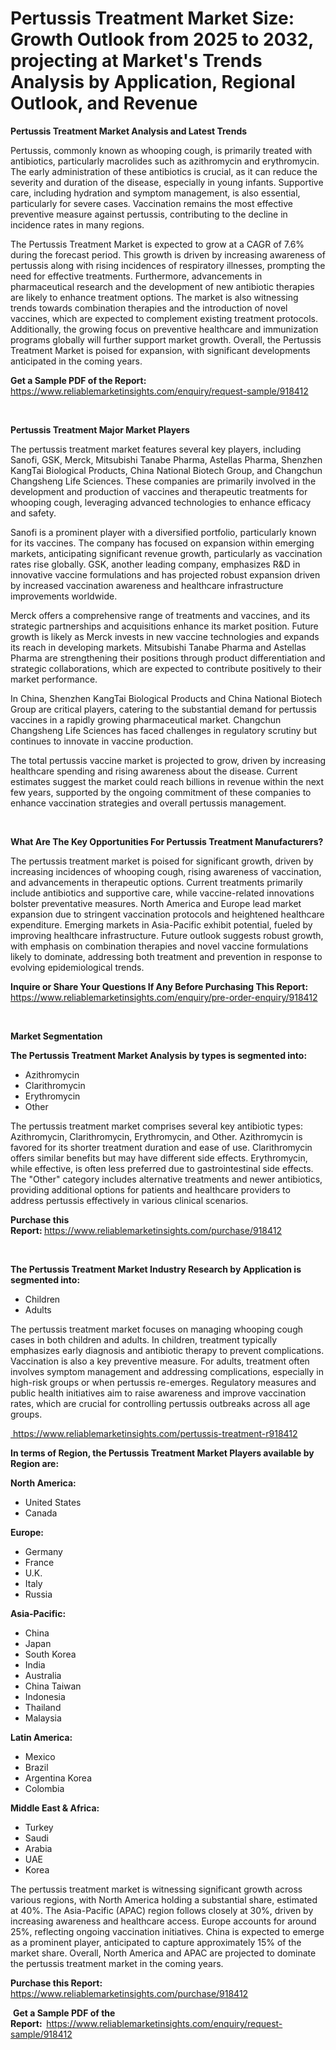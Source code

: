 <p><h1>Pertussis Treatment Market Size: Growth Outlook from 2025 to 2032, projecting at Market's Trends Analysis by Application, Regional Outlook, and Revenue</h1></p><p><strong>Pertussis Treatment Market Analysis and Latest Trends</strong></p>
<p><p>Pertussis, commonly known as whooping cough, is primarily treated with antibiotics, particularly macrolides such as azithromycin and erythromycin. The early administration of these antibiotics is crucial, as it can reduce the severity and duration of the disease, especially in young infants. Supportive care, including hydration and symptom management, is also essential, particularly for severe cases. Vaccination remains the most effective preventive measure against pertussis, contributing to the decline in incidence rates in many regions.</p><p>The Pertussis Treatment Market is expected to grow at a CAGR of 7.6% during the forecast period. This growth is driven by increasing awareness of pertussis along with rising incidences of respiratory illnesses, prompting the need for effective treatments. Furthermore, advancements in pharmaceutical research and the development of new antibiotic therapies are likely to enhance treatment options. The market is also witnessing trends towards combination therapies and the introduction of novel vaccines, which are expected to complement existing treatment protocols. Additionally, the growing focus on preventive healthcare and immunization programs globally will further support market growth. Overall, the Pertussis Treatment Market is poised for expansion, with significant developments anticipated in the coming years.</p></p>
<p><strong>Get a Sample PDF of the Report:&nbsp;</strong> <a href="https://www.reliablemarketinsights.com/enquiry/request-sample/918412?utm_campaign=3020&utm_medium=2&utm_source=Github&utm_content=ia&utm_term=17042025&utm_id=pertussis-treatment">https://www.reliablemarketinsights.com/enquiry/request-sample/918412</a></p>
<p>&nbsp;</p>
<p><strong>Pertussis Treatment Major Market Players</strong></p>
<p><p>The pertussis treatment market features several key players, including Sanofi, GSK, Merck, Mitsubishi Tanabe Pharma, Astellas Pharma, Shenzhen KangTai Biological Products, China National Biotech Group, and Changchun Changsheng Life Sciences. These companies are primarily involved in the development and production of vaccines and therapeutic treatments for whooping cough, leveraging advanced technologies to enhance efficacy and safety.</p><p>Sanofi is a prominent player with a diversified portfolio, particularly known for its vaccines. The company has focused on expansion within emerging markets, anticipating significant revenue growth, particularly as vaccination rates rise globally. GSK, another leading company, emphasizes R&D in innovative vaccine formulations and has projected robust expansion driven by increased vaccination awareness and healthcare infrastructure improvements worldwide.</p><p>Merck offers a comprehensive range of treatments and vaccines, and its strategic partnerships and acquisitions enhance its market position. Future growth is likely as Merck invests in new vaccine technologies and expands its reach in developing markets. Mitsubishi Tanabe Pharma and Astellas Pharma are strengthening their positions through product differentiation and strategic collaborations, which are expected to contribute positively to their market performance.</p><p>In China, Shenzhen KangTai Biological Products and China National Biotech Group are critical players, catering to the substantial demand for pertussis vaccines in a rapidly growing pharmaceutical market. Changchun Changsheng Life Sciences has faced challenges in regulatory scrutiny but continues to innovate in vaccine production.</p><p>The total pertussis vaccine market is projected to grow, driven by increasing healthcare spending and rising awareness about the disease. Current estimates suggest the market could reach billions in revenue within the next few years, supported by the ongoing commitment of these companies to enhance vaccination strategies and overall pertussis management.</p></p>
<p>&nbsp;</p>
<p><strong>What Are The Key Opportunities For Pertussis Treatment Manufacturers?</strong></p>
<p><p>The pertussis treatment market is poised for significant growth, driven by increasing incidences of whooping cough, rising awareness of vaccination, and advancements in therapeutic options. Current treatments primarily include antibiotics and supportive care, while vaccine-related innovations bolster preventative measures. North America and Europe lead market expansion due to stringent vaccination protocols and heightened healthcare expenditure. Emerging markets in Asia-Pacific exhibit potential, fueled by improving healthcare infrastructure. Future outlook suggests robust growth, with emphasis on combination therapies and novel vaccine formulations likely to dominate, addressing both treatment and prevention in response to evolving epidemiological trends.</p></p>
<p><strong>Inquire or Share Your Questions If Any Before Purchasing This Report:</strong> <a href="https://www.reliablemarketinsights.com/enquiry/pre-order-enquiry/918412?utm_campaign=3020&utm_medium=2&utm_source=Github&utm_content=ia&utm_term=17042025&utm_id=pertussis-treatment">https://www.reliablemarketinsights.com/enquiry/pre-order-enquiry/918412</a></p>
<p>&nbsp;</p>
<p><strong>Market Segmentation</strong></p>
<p><strong>The Pertussis Treatment Market Analysis by types is segmented into:</strong></p>
<p><ul><li>Azithromycin</li><li>Clarithromycin</li><li>Erythromycin</li><li>Other</li></ul></p>
<p><p>The pertussis treatment market comprises several key antibiotic types: Azithromycin, Clarithromycin, Erythromycin, and Other. Azithromycin is favored for its shorter treatment duration and ease of use. Clarithromycin offers similar benefits but may have different side effects. Erythromycin, while effective, is often less preferred due to gastrointestinal side effects. The "Other" category includes alternative treatments and newer antibiotics, providing additional options for patients and healthcare providers to address pertussis effectively in various clinical scenarios.</p></p>
<p><strong>Purchase this Report:&nbsp;</strong><a href="https://www.reliablemarketinsights.com/purchase/918412?utm_campaign=3020&utm_medium=2&utm_source=Github&utm_content=ia&utm_term=17042025&utm_id=pertussis-treatment">https://www.reliablemarketinsights.com/purchase/918412</a></p>
<p>&nbsp;</p>
<p><strong>The Pertussis Treatment Market Industry Research by Application is segmented into:</strong></p>
<p><ul><li>Children</li><li>Adults</li></ul></p>
<p><p>The pertussis treatment market focuses on managing whooping cough cases in both children and adults. In children, treatment typically emphasizes early diagnosis and antibiotic therapy to prevent complications. Vaccination is also a key preventive measure. For adults, treatment often involves symptom management and addressing complications, especially in high-risk groups or when pertussis re-emerges. Regulatory measures and public health initiatives aim to raise awareness and improve vaccination rates, which are crucial for controlling pertussis outbreaks across all age groups.</p></p>
<p><a href="https://www.reliablemarketinsights.com/pertussis-treatment-r918412?utm_campaign=3020&utm_medium=2&utm_source=Github&utm_content=ia&utm_term=17042025&utm_id=pertussis-treatment">&nbsp;https://www.reliablemarketinsights.com/pertussis-treatment-r918412</a></p>
<p><strong>In terms of Region, the Pertussis Treatment Market Players available by Region are:</strong></p>
<p>
    <p> <strong> North America: </strong>
        <ul>
            <li>United States</li>
            <li>Canada</li>
        </ul>
        </p> 
    <p> <strong> Europe: </strong>
        <ul>
            <li>Germany</li>
            <li>France</li>
            <li>U.K.</li>
            <li>Italy</li>
            <li>Russia</li>
        </ul>
        </p> 
    <p> <strong> Asia-Pacific: </strong>
        <ul>
            <li>China</li>
            <li>Japan</li>
            <li>South Korea</li>
            <li>India</li>
            <li>Australia</li>
            <li>China Taiwan</li>
            <li>Indonesia</li>
            <li>Thailand</li>
            <li>Malaysia</li>
        </ul>
        </p> 
    <p> <strong> Latin America: </strong>
        <ul>
            <li>Mexico</li>
            <li>Brazil</li>
            <li>Argentina Korea</li>
            <li>Colombia</li>
        </ul>
        </p> 
    <p> <strong> Middle East & Africa: </strong>
        <ul>
            <li>Turkey</li>
            <li>Saudi</li>
            <li>Arabia</li>
            <li>UAE</li>
            <li>Korea</li>
        </ul>
    </p>
    </p>
<p><p>The pertussis treatment market is witnessing significant growth across various regions, with North America holding a substantial share, estimated at 40%. The Asia-Pacific (APAC) region follows closely at 30%, driven by increasing awareness and healthcare access. Europe accounts for around 25%, reflecting ongoing vaccination initiatives. China is expected to emerge as a prominent player, anticipated to capture approximately 15% of the market share. Overall, North America and APAC are projected to dominate the pertussis treatment market in the coming years.</p></p>
<p><strong>Purchase this Report: </strong><a href="https://www.reliablemarketinsights.com/purchase/918412?utm_campaign=3020&utm_medium=2&utm_source=Github&utm_content=ia&utm_term=17042025&utm_id=pertussis-treatment">https://www.reliablemarketinsights.com/purchase/918412</a></p>
<p>&nbsp;<strong>Get a Sample PDF of the Report:&nbsp;&nbsp;</strong><a href="https://www.reliablemarketinsights.com/enquiry/request-sample/918412?utm_campaign=3020&utm_medium=2&utm_source=Github&utm_content=ia&utm_term=17042025&utm_id=pertussis-treatment">https://www.reliablemarketinsights.com/enquiry/request-sample/918412</a></p>
<p><strong></strong></p>
<p><p></p><p></p><p></p></p>